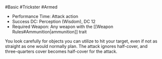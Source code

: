 #Basic #Trickster #Armed
 
- Performance Time: Attack action
- Success DC: Perception (Wisdom), DC 12
- Required Weapon: Any weapon with the [[Weapon Rules#Ammunition|ammunition]] trait
 
You look carefully for objects you can utilize to hit your target, even if not as straight as one would normally plan. The attack ignores half-cover, and three-quarters cover becomes half-cover for the attack.